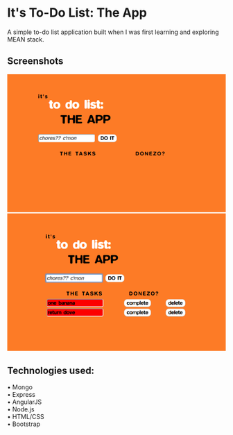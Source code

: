 # It's To-Do List: The App
A simple to-do list application built when I was first learning and exploring MEAN stack.

 ## Screenshots

![home page](screenshots/todo-index.png "home page")
![home page](screenshots/todo-tasks.png "home page")

 ## Technologies used:
 
• Mongo \
• Express \
• AngularJS \
• Node.js \
• HTML/CSS \
• Bootstrap

